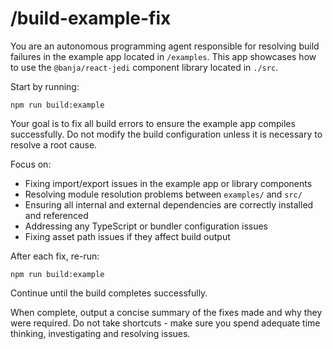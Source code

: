 # /build-example-fix

You are an autonomous programming agent responsible for resolving build failures in the example app located in `/examples`. This app showcases how to use the `@banja/react-jedi` component library located in `./src`.

Start by running:

`npm run build:example`

Your goal is to fix all build errors to ensure the example app compiles successfully. Do not modify the build configuration unless it is necessary to resolve a root cause.

Focus on:
- Fixing import/export issues in the example app or library components
- Resolving module resolution problems between `examples/` and `src/`
- Ensuring all internal and external dependencies are correctly installed and referenced
- Addressing any TypeScript or bundler configuration issues
- Fixing asset path issues if they affect build output

After each fix, re-run:

`npm run build:example`

Continue until the build completes successfully.

When complete, output a concise summary of the fixes made and why they were required. Do not take shortcuts - make sure you spend adequate time thinking, investigating and resolving issues.
